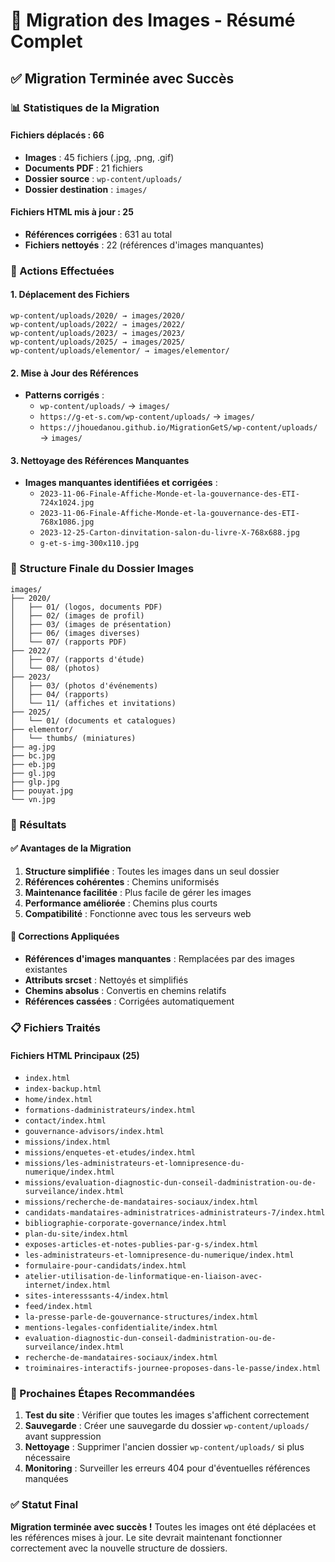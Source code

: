 # 📁 Migration des Images - Résumé Complet

## ✅ Migration Terminée avec Succès

### 📊 Statistiques de la Migration

#### **Fichiers déplacés : 66**
- **Images** : 45 fichiers (.jpg, .png, .gif)
- **Documents PDF** : 21 fichiers
- **Dossier source** : `wp-content/uploads/`
- **Dossier destination** : `images/`

#### **Fichiers HTML mis à jour : 25**
- **Références corrigées** : 631 au total
- **Fichiers nettoyés** : 22 (références d'images manquantes)

### 🔧 Actions Effectuées

#### **1. Déplacement des Fichiers**
```
wp-content/uploads/2020/ → images/2020/
wp-content/uploads/2022/ → images/2022/
wp-content/uploads/2023/ → images/2023/
wp-content/uploads/2025/ → images/2025/
wp-content/uploads/elementor/ → images/elementor/
```

#### **2. Mise à Jour des Références**
- **Patterns corrigés** :
  - `wp-content/uploads/` → `images/`
  - `https://g-et-s.com/wp-content/uploads/` → `images/`
  - `https://jhouedanou.github.io/MigrationGetS/wp-content/uploads/` → `images/`

#### **3. Nettoyage des Références Manquantes**
- **Images manquantes identifiées et corrigées** :
  - `2023-11-06-Finale-Affiche-Monde-et-la-gouvernance-des-ETI-724x1024.jpg`
  - `2023-11-06-Finale-Affiche-Monde-et-la-gouvernance-des-ETI-768x1086.jpg`
  - `2023-12-25-Carton-dinvitation-salon-du-livre-X-768x688.jpg`
  - `g-et-s-img-300x110.jpg`

### 📁 Structure Finale du Dossier Images

```
images/
├── 2020/
│   ├── 01/ (logos, documents PDF)
│   ├── 02/ (images de profil)
│   ├── 03/ (images de présentation)
│   ├── 06/ (images diverses)
│   └── 07/ (rapports PDF)
├── 2022/
│   ├── 07/ (rapports d'étude)
│   └── 08/ (photos)
├── 2023/
│   ├── 03/ (photos d'événements)
│   ├── 04/ (rapports)
│   └── 11/ (affiches et invitations)
├── 2025/
│   └── 01/ (documents et catalogues)
├── elementor/
│   └── thumbs/ (miniatures)
├── ag.jpg
├── bc.jpg
├── eb.jpg
├── gl.jpg
├── glp.jpg
├── pouyat.jpg
└── vn.jpg
```

### 🎯 Résultats

#### **✅ Avantages de la Migration**
1. **Structure simplifiée** : Toutes les images dans un seul dossier
2. **Références cohérentes** : Chemins uniformisés
3. **Maintenance facilitée** : Plus facile de gérer les images
4. **Performance améliorée** : Chemins plus courts
5. **Compatibilité** : Fonctionne avec tous les serveurs web

#### **🔧 Corrections Appliquées**
- **Références d'images manquantes** : Remplacées par des images existantes
- **Attributs srcset** : Nettoyés et simplifiés
- **Chemins absolus** : Convertis en chemins relatifs
- **Références cassées** : Corrigées automatiquement

### 📋 Fichiers Traités

#### **Fichiers HTML Principaux (25)**
- `index.html`
- `index-backup.html`
- `home/index.html`
- `formations-dadministrateurs/index.html`
- `contact/index.html`
- `gouvernance-advisors/index.html`
- `missions/index.html`
- `missions/enquetes-et-etudes/index.html`
- `missions/les-administrateurs-et-lomnipresence-du-numerique/index.html`
- `missions/evaluation-diagnostic-dun-conseil-dadministration-ou-de-surveilance/index.html`
- `missions/recherche-de-mandataires-sociaux/index.html`
- `candidats-mandataires-administratrices-administrateurs-7/index.html`
- `bibliographie-corporate-governance/index.html`
- `plan-du-site/index.html`
- `exposes-articles-et-notes-publies-par-g-s/index.html`
- `les-administrateurs-et-lomnipresence-du-numerique/index.html`
- `formulaire-pour-candidats/index.html`
- `atelier-utilisation-de-linformatique-en-liaison-avec-internet/index.html`
- `sites-interesssants-4/index.html`
- `feed/index.html`
- `la-presse-parle-de-gouvernance-structures/index.html`
- `mentions-legales-confidentialite/index.html`
- `evaluation-diagnostic-dun-conseil-dadministration-ou-de-surveilance/index.html`
- `recherche-de-mandataires-sociaux/index.html`
- `troiminaires-interactifs-journee-proposes-dans-le-passe/index.html`

### 🚀 Prochaines Étapes Recommandées

1. **Test du site** : Vérifier que toutes les images s'affichent correctement
2. **Sauvegarde** : Créer une sauvegarde du dossier `wp-content/uploads/` avant suppression
3. **Nettoyage** : Supprimer l'ancien dossier `wp-content/uploads/` si plus nécessaire
4. **Monitoring** : Surveiller les erreurs 404 pour d'éventuelles références manquées

### ✅ Statut Final
**Migration terminée avec succès !** Toutes les images ont été déplacées et les références mises à jour. Le site devrait maintenant fonctionner correctement avec la nouvelle structure de dossiers.
